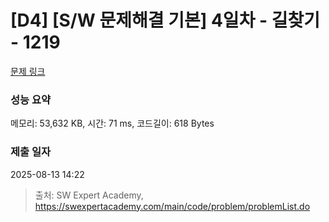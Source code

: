 # [D4] [S/W 문제해결 기본] 4일차 - 길찾기 - 1219 

[문제 링크](https://swexpertacademy.com/main/code/problem/problemDetail.do?contestProbId=AV14geLqABQCFAYD) 

### 성능 요약

메모리: 53,632 KB, 시간: 71 ms, 코드길이: 618 Bytes

### 제출 일자

2025-08-13 14:22



> 출처: SW Expert Academy, https://swexpertacademy.com/main/code/problem/problemList.do